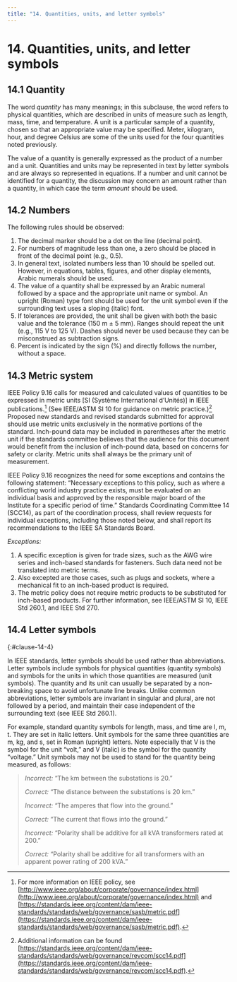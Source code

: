 ```yaml
---
title: "14. Quantities, units, and letter symbols"
---
```


# 14. Quantities, units, and letter symbols

## 14.1 Quantity

The word *quantity* has many meanings; in this subclause, the word refers to physical quantities, which are described in units of measure such as length, mass, time, and temperature. A unit is a particular sample of a quantity, chosen so that an appropriate value may be specified. Meter, kilogram, hour, and degree Celsius are some of the units used for the four quantities noted previously.

The value of a quantity is generally expressed as the product of a number and a unit. Quantities and units may be represented in text by letter symbols and are always so represented in equations. If a number and unit cannot be identified for a quantity, the discussion may concern an amount rather than a quantity, in which case the term *amount* should be used.

## 14.2 Numbers

The following rules should be observed:

1. The decimal marker should be a dot on the line (decimal point).
2. For numbers of magnitude less than one, a zero should be placed in front of the decimal point (e.g., 0.5).
3. In general text, isolated numbers less than 10 should be spelled out. However, in equations, tables, figures, and other display elements, Arabic numerals should be used.
4. The value of a quantity shall be expressed by an Arabic numeral followed by a space and the appropriate unit name or symbol. An upright (Roman) type font should be used for the unit symbol even if the surrounding text uses a sloping (italic) font.
5. If tolerances are provided, the unit shall be given with both the basic value and the tolerance (150 m ± 5 mm). Ranges should repeat the unit (e.g., 115 V to 125 V). Dashes should never be used because they can be misconstrued as subtraction signs.
6. Percent is indicated by the sign (%) and directly follows the number, without a space.

## 14.3 Metric system

IEEE Policy 9.16 calls for measured and calculated values of quantities to be expressed in metric units [SI (Système International d’Unités)] in IEEE publications.[^SIUnits] (See IEEE/ASTM SI 10 for guidance on metric practice.)[^ASTM] Proposed new standards and revised standards submitted for approval should use metric units exclusively in the normative portions of the standard. Inch-pound data may be included in parentheses after the metric unit if the standards committee believes that the audience for this document would benefit from the inclusion of inch-pound data, based on concerns for safety or clarity. Metric units shall always be the primary unit of measurement.

IEEE Policy 9.16 recognizes the need for some exceptions and contains the following statement: “Necessary exceptions to this policy, such as where a conflicting world industry practice exists, must be evaluated on an individual basis and approved by the responsible major board of the Institute for a specific period of time.” Standards Coordinating Committee 14 (SCC14), as part of the coordination process, shall review requests for individual exceptions, including those noted below, and shall report its recommendations to the IEEE SA Standards Board.

[^SIUnits]: For more information on IEEE policy, see [http://www.ieee.org/about/corporate/governance/index.html](http://www.ieee.org/about/corporate/governance/index.html) and [https://standards.ieee.org/content/dam/ieee-standards/standards/web/governance/sasb/metric.pdf](https://standards.ieee.org/content/dam/ieee-standards/standards/web/governance/sasb/metric.pdf).
[^ASTM]: Additional information can be found [https://standards.ieee.org/content/dam/ieee-standards/standards/web/governance/revcom/scc14.pdf](https://standards.ieee.org/content/dam/ieee-standards/standards/web/governance/revcom/scc14.pdf).

*Exceptions:*

1. A specific exception is given for trade sizes, such as the AWG wire series and inch-based standards for fasteners. Such data need not be translated into metric terms.
2. Also excepted are those cases, such as plugs and sockets, where a mechanical fit to an inch-based product is required.
3. The metric policy does not require metric products to be substituted for inch-based products. For further information, see IEEE/ASTM SI 10, IEEE Std 260.1, and IEEE Std 270.

## 14.4 Letter symbols
{:#clause-14-4}

In IEEE standards, letter symbols should be used rather than abbreviations. Letter symbols include symbols for physical quantities (quantity symbols) and symbols for the units in which those quantities are measured (unit symbols). The quantity and its unit can usually be separated by a non-breaking space to avoid unfortunate line breaks. Unlike common abbreviations, letter symbols are invariant in singular and plural, are not followed by a period, and maintain their case independent of the surrounding text (see IEEE Std 260.1).

For example, standard quantity symbols for length, mass, and time are l, m, t. They are set in italic letters. Unit symbols for the same three quantities are m, kg, and s, set in Roman (upright) letters. Note especially that V is the symbol for the unit “volt,” and V (italic) is the symbol for the quantity “voltage.” Unit symbols may not be used to stand for the quantity being measured, as follows:

> *Incorrect:* “The km between the substations is 20.”
>
> *Correct:* “The distance between the substations is 20 km.”
>
>
> *Incorrect:* “The amperes that flow into the ground.”
>
> *Correct:* “The current that flows into the ground.”
>
>
> *Incorrect:* “Polarity shall be additive for all kVA transformers rated at 200.”
>
> *Correct:* “Polarity shall be additive for all transformers with an apparent power rating of 200 kVA.”

